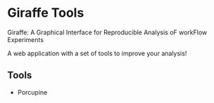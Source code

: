 # Giraffe Tools
Giraffe: A Graphical Interface for Reproducible Analysis oF workFlow Experiments

A web application with a set of tools to improve your analysis!

## Tools
* Porcupine
